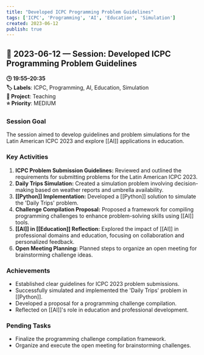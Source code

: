 ```yaml
---
title: "Developed ICPC Programming Problem Guidelines"
tags: ['ICPC', 'Programming', 'AI', 'Education', 'Simulation']
created: 2023-06-12
publish: true
---
```


## 📅 2023-06-12 — Session: Developed ICPC Programming Problem Guidelines

**🕒 19:55–20:35**  
**🏷️ Labels**: ICPC, Programming, AI, Education, Simulation  
**📂 Project**: Teaching  
**⭐ Priority**: MEDIUM  


### Session Goal
The session aimed to develop guidelines and problem simulations for the Latin American ICPC 2023 and explore [[AI]] applications in education.

### Key Activities
1. **ICPC Problem Submission Guidelines:** Reviewed and outlined the requirements for submitting problems for the Latin American ICPC 2023.
2. **Daily Trips Simulation:** Created a simulation problem involving decision-making based on weather reports and umbrella availability.
3. **[[Python]] Implementation:** Developed a [[Python]] solution to simulate the 'Daily Trips' problem.
4. **Challenge Compilation Proposal:** Proposed a framework for compiling programming challenges to enhance problem-solving skills using [[AI]] tools.
5. **[[AI]] in [[Education]] Reflection:** Explored the impact of [[AI]] in professional domains and education, focusing on collaboration and personalized feedback.
6. **Open Meeting Planning:** Planned steps to organize an open meeting for brainstorming challenge ideas.

### Achievements
- Established clear guidelines for ICPC 2023 problem submissions.
- Successfully simulated and implemented the 'Daily Trips' problem in [[Python]].
- Developed a proposal for a programming challenge compilation.
- Reflected on [[AI]]'s role in education and professional development.

### Pending Tasks
- Finalize the programming challenge compilation framework.
- Organize and execute the open meeting for brainstorming challenges.
